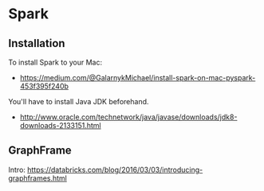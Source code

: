# Spark 

## Installation
To install Spark to your Mac: 
- https://medium.com/@GalarnykMichael/install-spark-on-mac-pyspark-453f395f240b

You'll have to install Java JDK beforehand. 
- http://www.oracle.com/technetwork/java/javase/downloads/jdk8-downloads-2133151.html

## GraphFrame
Intro: https://databricks.com/blog/2016/03/03/introducing-graphframes.html